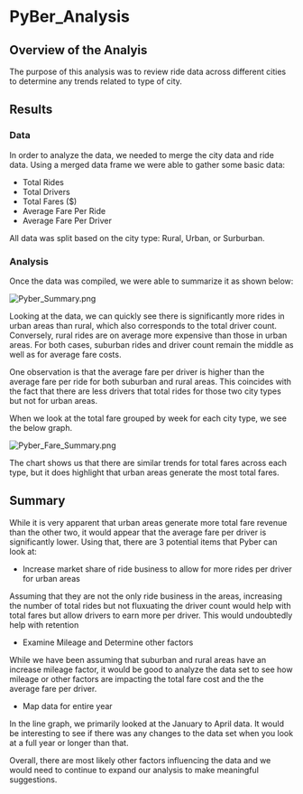 # PyBer_Analysis

## Overview of the Analyis

The purpose of this analysis was to review ride data across different cities to determine any trends related to type of city. 

## Results

### Data

In order to analyze the data, we needed to merge the city data and ride data. Using a merged data frame we were able to gather some basic data: 

- Total Rides
- Total Drivers 
- Total Fares ($)
- Average Fare Per Ride
- Average Fare Per Driver 

All data was split based on the city type: Rural, Urban, or Surburban. 

### Analysis

Once the data was compiled, we were able to summarize it as shown below: 

![Pyber_Summary.png]("Analysis/Pyber_Summary.png")

Looking at the data, we can quickly see there is significantly more rides in urban areas than rural, which also corresponds to the total driver count. Conversely, rural rides are on average more expensive than those in urban areas. For both cases, suburban rides and driver count remain the middle as well as for average fare costs. 

One observation is that the average fare per driver is higher than the average fare per ride for both suburban and rural areas. This coincides with the fact that there are less drivers that total rides for those two city types but not for urban areas. 

When we look at the total fare grouped by week for each city type, we see the below graph. 

![Pyber_Fare_Summary.png]("Analysis/Pyber_Fare_Summary.png")

The chart shows us that there are similar trends for total fares across each type, but it does highlight that urban areas generate the most total fares. 

## Summary 

While it is very apparent that urban areas generate more total fare revenue than the other two, it would appear that the average fare per driver is significantly lower. Using that, there are 3 potential items that Pyber can look at: 

- Increase market share of ride business to allow for more rides per driver for urban areas 

Assuming that they are not the only ride business in the areas, increasing the number of total rides but not fluxuating the driver count would help with total fares but allow drivers to earn more per driver. This would undoubtedly help with retention 

- Examine Mileage and Determine other factors 

While we have been assuming that suburban and rural areas have an increase mileage factor, it would be good to analyze the data set to see how mileage or other factors are impacting the total fare cost and the the average fare per driver. 

- Map data for entire year

In the line graph, we primarily looked at the January to April data. It would be interesting to see if there was any changes to the data set when you look at a full year or longer than that. 

Overall, there are most likely other factors influencing the data and we would need to continue to expand our analysis to make meaningful suggestions. 

